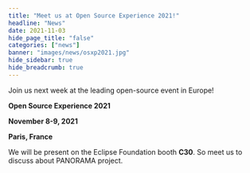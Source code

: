 ```yaml
---
title: "Meet us at Open Source Experience 2021!"
headline: "News"
date: 2021-11-03
hide_page_title: "false"
categories: ["news"]
banner: "images/news/osxp2021.jpg"
hide_sidebar: true
hide_breadcrumb: true
---
```

Join us next week at the leading open-source event in Europe!

<!--more-->

**Open Source Experience 2021**

**November 8-9, 2021**

**Paris, France**

We will be present on the Eclipse Foundation booth **C30**. So meet us to discuss about PANORAMA project.

